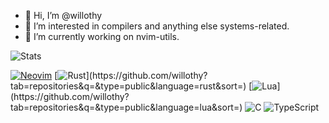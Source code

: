 - 👋 Hi, I’m @willothy
- 👀 I’m interested in compilers and anything else systems-related.
- 🌱 I’m currently working on nvim-utils.

<!--
![OpenSUSE](https://img.shields.io/badge/SUSE-0C322C?style=for-the-badge&logo=SUSE&logoColor=white)
![Arch](https://img.shields.io/badge/Arch_Linux-1793D1?style=for-the-badge&logo=arch-linux&logoColor=white)

[![Neovim](https://img.shields.io/badge/NeoVim-%2357A143.svg?&style=for-the-badge&logo=neovim&logoColor=white)](https://github.com/willothy?tab=repositories&q=nvim&type=public&language=&sort=)
![Tmux](https://img.shields.io/badge/tmux-1BB91F?style=for-the-badge&logo=tmux&logoColor=white)

[![Rust](https://img.shields.io/badge/Rust-black?style=for-the-badge&logo=rust&logoColor=#E57324")](https://github.com/willothy?tab=repositories&q=&type=public&language=rust&sort=)
[![Lua](https://img.shields.io/badge/Lua-2C2D72?style=for-the-badge&logo=lua&logoColor=white")](https://github.com/willothy?tab=repositories&q=&type=public&language=lua&sort=)
![C](https://img.shields.io/badge/C-00599C?style=for-the-badge&logo=c&logoColor=white)
![TypeScript](https://img.shields.io/badge/TypeScript-007ACC?style=for-the-badge&logo=typescript&logoColor=white)






<div align="left">
	<br>
    <img width="400" height="200" src="https://github-readme-stats-git-masterrstaa-rickstaa.vercel.app/api?username=willothy&layout=compact&theme=dracula" />
    <img width="400" height="200" src="https://github-readme-stats.vercel.app/api/top-langs/?username=willothy&layout=compact&theme=dracula"/>
    <img width="400" height="200" src="https://raw.githubusercontent.com/willothy/willothy/main/badges.svg?sanitize=true" alt="Click to see the source" />
	<br>
</div>
-->

![Stats](https://github-readme-stats-git-masterrstaa-rickstaa.vercel.app/api?username=willothy&layout=compact&theme=dracula)

[![Neovim](https://img.shields.io/badge/NeoVim-%2357A143.svg?&style=for-the-badge&logo=neovim&logoColor=white)](https://github.com/willothy?tab=repositories&q=nvim&type=public&language=&sort=)
[![Rust](https://img.shields.io/badge/Rust-black?style=for-the-badge&logo=rust&logoColor=#E57324")](https://github.com/willothy?tab=repositories&q=&type=public&language=rust&sort=)
[![Lua](https://img.shields.io/badge/Lua-2C2D72?style=for-the-badge&logo=lua&logoColor=white")](https://github.com/willothy?tab=repositories&q=&type=public&language=lua&sort=)
![C](https://img.shields.io/badge/C-00599C?style=for-the-badge&logo=c&logoColor=white)
![TypeScript](https://img.shields.io/badge/TypeScript-007ACC?style=for-the-badge&logo=typescript&logoColor=white)

